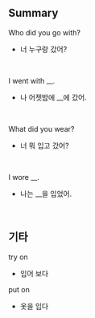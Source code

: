 ## Summary

Who did you go with?
- 너 누구랑 갔어?

<br>

I went with __.
- 나 어젯밤에 __에 갔어.

<br>

What did you wear?
- 너 뭐 입고 갔어?

<br>

I wore __.
- 나는 __을 입었어.

<br>

## 기타

try on
- 입어 보다

put on
- 옷을 입다
